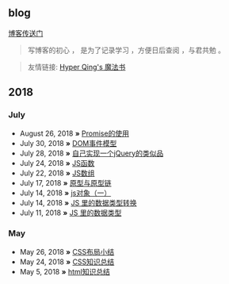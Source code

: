 ## blog

  [博客传送门]( https://easecy.github.io/index.html)

> 写博客的初心 ， 是为了记录学习 ，方便日后查阅 ，与君共勉 。

> 友情链接: [Hyper Qing's 魔法书](https://hyperqing.github.io)

## 2018

### July

* August 26, 2018 **»** [Promise的使用](https://easecy.github.io/2018/08/26/August-26-2018/)
* July 30, 2018 **»** [DOM事件模型](https://easecy.github.io/2018/07/30/July-30-2018/)
* July 28, 2018 **»** [自己实现一个jQuery的类似品](https://easecy.github.io/2018/07/28/July-28-2018/)
* July 24, 2018 **»** [JS函数](https://easecy.github.io/2018/07/24/July-24-2018/)
* July 22, 2018 **»** [JS数组](https://easecy.github.io/2018/07/22/July-22-2018/)
* July 17, 2018 **»** [原型与原型链](https://easecy.github.io/2018/07/17/July-17-2018/)
* July 14, 2018 **»** [js对象（一）](https://easecy.github.io/2018/07/14/b-July-14-2018/)
* July 14, 2018 **»** [JS 里的数据类型转换](https://easecy.github.io/2018/07/14/July-14-2018/)
* July 11, 2018 **»** [JS 里的数据类型](https://easecy.github.io/2018/07/11/July-11-2018/)

### May


* May 26, 2018 **»** [CSS布局小结](https://easecy.github.io/2018/05/26/May-26-2018/)
* May 24, 2018 **»** [CSS知识总结](https://easecy.github.io/2018/05/24/May-24-2018/)
* May 5, 2018 **»** [html知识总结](https://easecy.github.io/2018/05/15/html%E7%9F%A5%E8%AF%86%E6%80%BB%E7%BB%93/)

